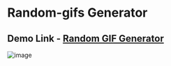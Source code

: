# Random-gifs Generator

## Demo Link - [Random GIF Generator](https://revathi-80-gif-generator.netlify.app/)


![image](https://github.com/Revathi-80/Random-GIF-Generator/assets/89781910/905fede7-0c4a-47f1-be7b-6400779ef62b)


